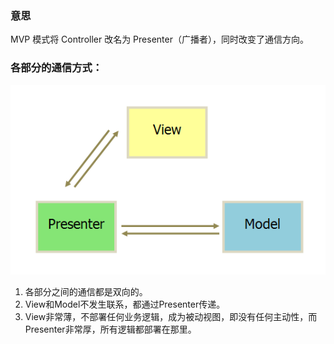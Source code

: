 ### 意思
MVP 模式将 Controller 改名为 Presenter（广播者），同时改变了通信方向。

### 各部分的通信方式：
![image](../../public/images/MVP.jpg)
1. 各部分之间的通信都是双向的。
2. View和Model不发生联系，都通过Presenter传递。
3. View非常薄，不部署任何业务逻辑，成为被动视图，即没有任何主动性，而Presenter非常厚，所有逻辑都部署在那里。

